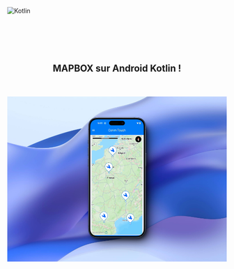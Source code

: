 ![Kotlin](https://img.shields.io/badge/kotlin-%237F52FF.svg?style=for-the-badge&logo=kotlin&logoColor=white)


<br><br><br><br>


<div align="center">
        <h2>MAPBOX sur Android Kotlin !</h2><br><br>
        <img src="./fondecran.png">
</div>








